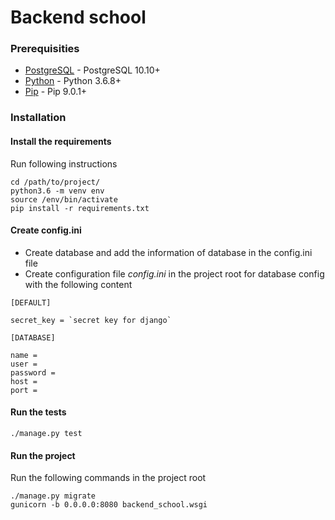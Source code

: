 # Backend school

### Prerequisities

* [PostgreSQL](https://www.postgresql.org/download/) - PostgreSQL 10.10+
* [Python](https://www.python.org/downloads/) - Python 3.6.8+
* [Pip](https://pip.pypa.io/en/stable/installing/) - Pip 9.0.1+

### Installation

#### Install the requirements

Run following instructions

```
cd /path/to/project/
python3.6 -m venv env
source /env/bin/activate
pip install -r requirements.txt
```

#### Create config.ini

* Create database and add the information of database in the config.ini file
* Create configuration file *config.ini* in the project root for database config with the following content

```
[DEFAULT]

secret_key = `secret key for django`

[DATABASE]

name =
user =
password =
host =
port =
```

#### Run the tests

```
./manage.py test
```

#### Run the project

Run the following commands in the project root

```
./manage.py migrate
gunicorn -b 0.0.0.0:8080 backend_school.wsgi
```
